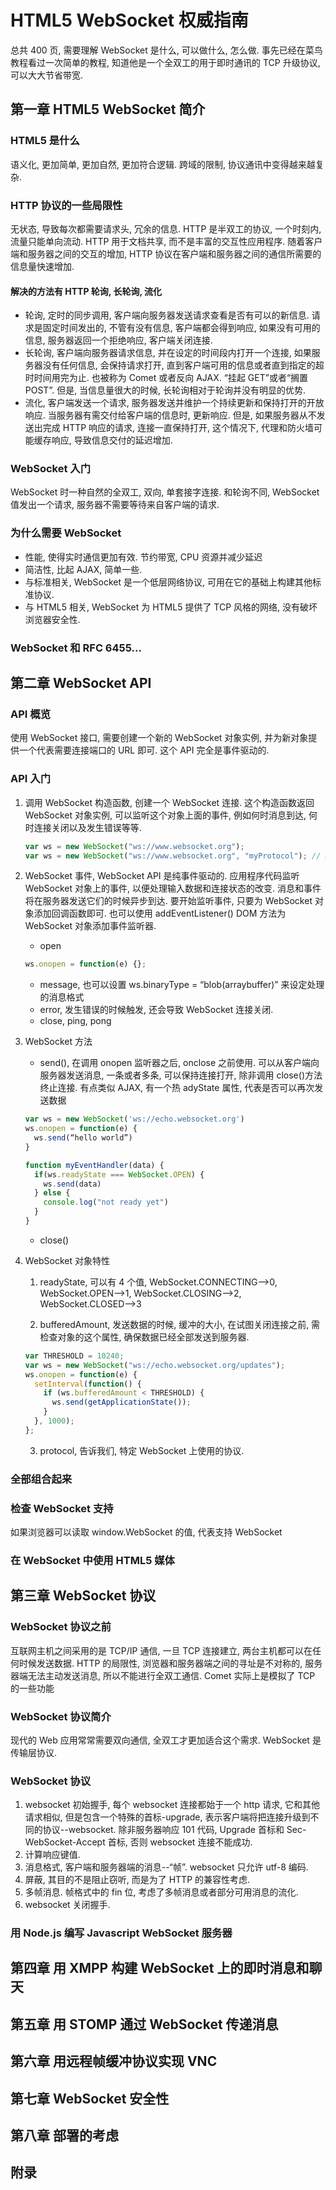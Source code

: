 # HTML5 WebSocket 权威指南

总共 400 页, 需要理解 WebSocket 是什么, 可以做什么, 怎么做.
事先已经在菜鸟教程看过一次简单的教程, 知道他是一个全双工的用于即时通讯的 TCP 升级协议, 可以大大节省带宽.

## 第一章 HTML5 WebSocket 简介

### HTML5 是什么

语义化, 更加简单, 更加自然, 更加符合逻辑.
跨域的限制, 协议通讯中变得越来越复杂.

### HTTP 协议的一些局限性

无状态, 导致每次都需要请求头, 冗余的信息. HTTP 是半双工的协议, 一个时刻内, 流量只能单向流动.
HTTP 用于文档共享, 而不是丰富的交互性应用程序.
随着客户端和服务器之间的交互的增加, HTTP 协议在客户端和服务器之间的通信所需要的信息量快速增加.

#### 解决的方法有 HTTP 轮询, 长轮询, 流化

- 轮询, 定时的同步调用, 客户端向服务器发送请求查看是否有可以的新信息. 请求是固定时间发出的, 不管有没有信息, 客户端都会得到响应, 如果没有可用的信息, 服务器返回一个拒绝响应, 客户端关闭连接.
- 长轮询, 客户端向服务器请求信息, 并在设定的时间段内打开一个连接, 如果服务器没有任何信息, 会保持请求打开, 直到客户端可用的信息或者直到指定的超时时间用完为止. 也被称为 Comet 或者反向 AJAX. “挂起 GET”或者“搁置 POST”. 但是, 当信息量很大的时候, 长轮询相对于轮询并没有明显的优势.
- 流化, 客户端发送一个请求, 服务器发送并维护一个持续更新和保持打开的开放响应. 当服务器有需交付给客户端的信息时, 更新响应. 但是, 如果服务器从不发送出完成 HTTP 响应的请求, 连接一直保持打开, 这个情况下, 代理和防火墙可能缓存响应, 导致信息交付的延迟增加.

### WebSocket 入门

WebSocket 时一种自然的全双工, 双向, 单套接字连接.
和轮询不同, WebSocket 值发出一个请求, 服务器不需要等待来自客户端的请求.

### 为什么需要 WebSocket

- 性能, 使得实时通信更加有效. 节约带宽, CPU 资源并减少延迟
- 简洁性, 比起 AJAX, 简单一些.
- 与标准相关, WebSocket 是一个低层网络协议, 可用在它的基础上构建其他标准协议.
- 与 HTML5 相关, WebSocket 为 HTML5 提供了 TCP 风格的网络, 没有破坏浏览器安全性.

### WebSocket 和 RFC 6455...

## 第二章 WebSocket API

### API 概览

使用 WebSocket 接口, 需要创建一个新的 WebSocket 对象实例, 并为新对象提供一个代表需要连接端口的 URL 即可.
这个 API 完全是事件驱动的.

### API 入门

1. 调用 WebSocket 构造函数, 创建一个 WebSocket 连接. 这个构造函数返回 WebSocket 对象实例, 可以监听这个对象上面的事件, 例如何时消息到达, 何时连接关闭以及发生错误等等.

   ```js
   var ws = new WebSocket("ws://www.websocket.org");
   var ws = new WebSocket("ws://www.websocket.org", "myProtocol"); // myProtocol是子协议, 需要服务器和客户端都知道, 匹配的, 例如XMPP和STOMP
   ```

2. WebSocket 事件, WebSocket API 是纯事件驱动的. 应用程序代码监听 WebSocket 对象上的事件, 以便处理输入数据和连接状态的改变. 消息和事件将在服务器发送它们的时候异步到达. 要开始监听事件, 只要为 WebSocket 对象添加回调函数即可. 也可以使用 addEventListener() DOM 方法为 WebSocket 对象添加事件监听器.

   - open

   ```js
   ws.onopen = function(e) {};
   ```

   - message, 也可以设置 ws.binaryType = “blob(arraybuffer)” 来设定处理的消息格式
   - error, 发生错误的时候触发, 还会导致 WebSocket 连接关闭.
   - close, ping, pong

3. WebSocket 方法

   - send(), 在调用 onopen 监听器之后, onclose 之前使用. 可以从客户端向服务器发送消息, 一条或者多条, 可以保持连接打开, 除非调用 close()方法终止连接. 有点类似 AJAX, 有一个热 adyState 属性, 代表是否可以再次发送数据

   ```js
   var ws = new WebSocket('ws://echo.websocket.org')
   ws.onopen = function(e) {
     ws.send(“hello world”)
   }

   function myEventHandler(data) {
     if(ws.readyState === WebSocket.OPEN) {
       ws.send(data)
     } else {
       console.log("not ready yet")
     }
   }
   ```

   - close()

4. WebSocket 对象特性

   1. readyState, 可以有 4 个值, WebSocket.CONNECTING-->0, WebSocket.OPEN-->1, WebSocket.CLOSING-->2, WebSocket.CLOSED-->3

   2. bufferedAmount, 发送数据的时候, 缓冲的大小, 在试图关闭连接之前, 需检查对象的这个属性, 确保数据已经全部发送到服务器.

   ```js
   var THRESHOLD = 10240;
   var ws = new WebSocket("ws://echo.websocket.org/updates");
   ws.onopen = function(e) {
     setInterval(function() {
       if (ws.bufferedAmount < THRESHOLD) {
         ws.send(getApplicationState());
       }
     }, 1000);
   };
   ```

   3. protocol, 告诉我们, 特定 WebSocket 上使用的协议.

### 全部组合起来

### 检查 WebSocket 支持

如果浏览器可以读取 window.WebSocket 的值, 代表支持 WebSocket

### 在 WebSocket 中使用 HTML5 媒体

## 第三章 WebSocket 协议

### WebSocket 协议之前

互联网主机之间采用的是 TCP/IP 通信, 一旦 TCP 连接建立, 两台主机都可以在任何时候发送数据.
HTTP 的局限性, 浏览器和服务器端之间的寻址是不对称的, 服务器端无法主动发送消息, 所以不能进行全双工通信.
Comet 实际上是模拟了 TCP 的一些功能

### WebSocket 协议简介

现代的 Web 应用常常需要双向通信, 全双工才更加适合这个需求.
WebSocket 是传输层协议.

### WebSocket 协议

1. websocket 初始握手, 每个 websocket 连接都始于一个 http 请求, 它和其他请求相似, 但是包含一个特殊的首标-upgrade, 表示客户端将把连接升级到不同的协议--websocket. 除非服务器响应 101 代码, Upgrade 首标和 Sec-WebSocket-Accept 首标, 否则 websocket 连接不能成功.
2. 计算响应键值.
3. 消息格式, 客户端和服务器端的消息--“帧”. websocket 只允许 utf-8 编码.
4. 屏蔽, 其目的不是阻止窃听, 而是为了 HTTP 的兼容性考虑.
5. 多帧消息. 帧格式中的 fin 位, 考虑了多帧消息或者部分可用消息的流化.
6. websocket 关闭握手.

### 用 Node.js 编写 Javascript WebSocket 服务器

## 第四章 用 XMPP 构建 WebSocket 上的即时消息和聊天

## 第五章 用 STOMP 通过 WebSocket 传递消息

## 第六章 用远程帧缓冲协议实现 VNC

## 第七章 WebSocket 安全性

## 第八章 部署的考虑

## 附录
